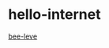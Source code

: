 # hello-internet
<a href="http://www.google.com/search?rlz=1C1CHZL_enUS758US759&biw=1094&bih=484&q=barry+bee+benson&oq=barry+bee+benson&gs_l=psy-ab.3..0i71k1l4.0.0.0.67197.0.0.0.0.0.0.0.0..0.0....0...1..64.psy-ab..0.0.0....0.6bdcHnS94io&safe=active&ssui=on">bee-leve<a/>
